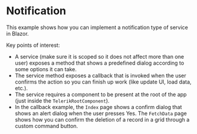 # Notification

This example shows how you can implement a notification type of service in Blazor.

Key points of interest:

* A service (make sure it is scoped so it does not affect more than one user) exposes a method that shows a predefined dialog according to some options it can take.
* The service method exposes a callback that is invoked when the user confirms the action so you can finish up work (like update UI, load data, etc.).
* The service requires a component to be present at the root of the app (just inside the `TelerikRootComponent`).
* In the callback example, the `Index` page shows a confirm dialog that shows an alert dialog when the user presses Yes. The `FetchData` page shows how you can confirm the deletion of a record in a grid through a custom command button.

